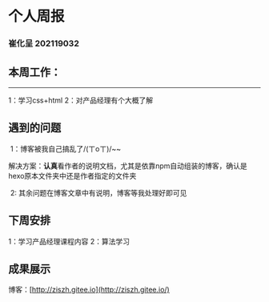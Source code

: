 # 个人周报

### 崔化呈 202119032

## 本周工作：

---

   1：学习css+html
   2：对产品经理有个大概了解

## 遇到的问题

​	1：博客被我自己搞乱了/(ㄒoㄒ)/~~

​		解决方案：**认真**看作者的说明文档，尤其是依靠npm自动组装的博客，确认是hexo原本文件夹中还是作者指定的文件夹

​	2: 其余问题在博客文章中有说明，博客等我处理好即可见

## 下周安排

   1：学习产品经理课程内容
   2：算法学习

## 成果展示

博客：[http://ziszh.gitee.io](http://ziszh.gitee.io/)

